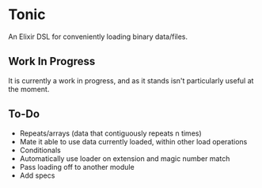 Tonic
=====

An Elixir DSL for conveniently loading binary data/files.


Work In Progress
----------------

It is currently a work in progress, and as it stands isn't particularly useful at the moment.


To-Do
-----

 * Repeats/arrays (data that contiguously repeats n times)
 * Mate it able to use data currently loaded, within other load operations
 * Conditionals
 * Automatically use loader on extension and magic number match
 * Pass loading off to another module
 * Add specs

